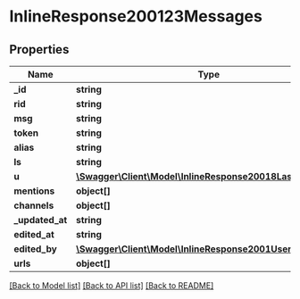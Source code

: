 # InlineResponse200123Messages

## Properties
Name | Type | Description | Notes
------------ | ------------- | ------------- | -------------
**_id** | **string** |  | [optional] 
**rid** | **string** |  | [optional] 
**msg** | **string** |  | [optional] 
**token** | **string** |  | [optional] 
**alias** | **string** |  | [optional] 
**ls** | **string** |  | [optional] 
**u** | [**\Swagger\Client\Model\InlineResponse20018LastMessageU**](InlineResponse20018LastMessageU.md) |  | [optional] 
**mentions** | **object[]** |  | [optional] 
**channels** | **object[]** |  | [optional] 
**_updated_at** | **string** |  | [optional] 
**edited_at** | **string** |  | [optional] 
**edited_by** | [**\Swagger\Client\Model\InlineResponse2001User**](InlineResponse2001User.md) |  | [optional] 
**urls** | **object[]** |  | [optional] 

[[Back to Model list]](../../README.md#documentation-for-models) [[Back to API list]](../../README.md#documentation-for-api-endpoints) [[Back to README]](../../README.md)

